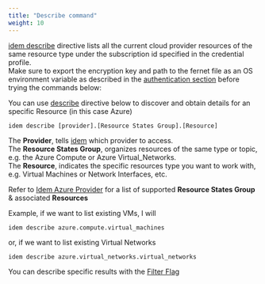 ```yaml
---
title: "Describe command"
weight: 10
---
```

[idem describe](/Getting-Started/Basic-Commands/) directive lists all the current cloud provider resources of the same resource type under the subscription id specified in the credential profile.<br>
Make sure to export the encryption key and path to the fernet file as an OS environment variable as described in the [authentication section](/Getting-Started/Authenticate/) before trying the commands below:


You can use [describe](/Getting-Started/Basic-Commands/) directive below to discover and obtain details for an specific Resource (in this case Azure) 

```shell
idem describe [provider].[Resource States Group].[Resource] 
```
The <b>Provider</b>, tells [idem](/Getting-Started/Basic-Commands/) which provider to access.<br>
The <b>Resource States Group</b>, organizes resources of the same type or topic, e.g. the Azure Compute or Azure Virtual_Networks.<br>
The <b>Resource</b>, indicates the specific resources type you want to work with, e.g. Virtual Machines or Network Interfaces, etc.<br>

Refer to [Idem Azure Provider](/Getting-Started/Cloud-Providers/idem-azure-auto/) for a list of supported <b>Resource States Group</b> & associated <b>Resources</b>

Example, if we want to list existing VMs, I will 

```shell
idem describe azure.compute.virtual_machines
```

<script id="asciicast-SiXcq1OmVkca57LNf2m6N4wWK" src="https://asciinema.org/a/SiXcq1OmVkca57LNf2m6N4wWK.js" async theme="asciinema" data-autoplay="true" data-size="small" loop="true"></script>

or, if we want to list existing Virtual Networks

```shell
idem describe azure.virtual_networks.virtual_networks
```

<script id="asciicast-iolx0POfh5rLl4XBOxktnOlzl" src="https://asciinema.org/a/iolx0POfh5rLl4XBOxktnOlzl.js" async theme="asciinema" data-autoplay="true" data-size="small" loop="true"></script>


 You can describe specific results with the [Filter Flag](/Use-Cases/Filter-flag/)

